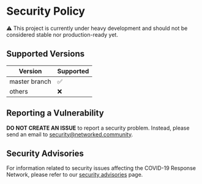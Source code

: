 # Security Policy

⚠️ This project is currently under heavy development and should not be considered stable nor production-ready yet.

## 

## Supported Versions

| Version       | Supported |
| ------------- | --------- |
| master branch | ✅         |
| others        | ❌         |

## 

## Reporting a Vulnerability

**DO NOT CREATE AN ISSUE** to report a security problem. Instead, please send an email to [security@networked.community](mailto:security@networked.community).

## 

## Security Advisories

For information related to security issues affecting the COVID-19 Response Network, please refer to our [security advisories](https://github.com/Networked-Community/networked-community/network/alerts) page.